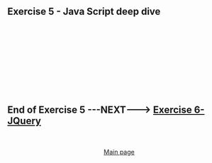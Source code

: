 ## Exercise 5 - Java Script deep dive

</br></br>


</br></br>
</br></br>
</br></br>

## End of Exercise 5 ---NEXT---> <a href="https://github.com/Octavius-Dante/Arthelais/tree/main/ex_6"> Exercise 6-JQuery </a>
</br>
<p align="center"> <a href="https://github.com/Octavius-Dante/Arthelais/tree/main"> Main page </a> </p>


<!--

<details>
<summary> <b> ALL CODE CHANGES - TODAY SESSION </b> </summary>
</br>
</br>

</br>
</br>
<img src="./files/capmd12-96a.png" >
</br>
</br>
</details>

-->